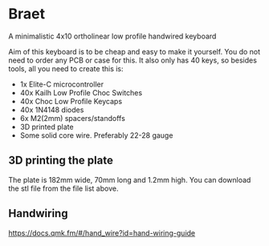 # Braet
A minimalistic 4x10 ortholinear low profile handwired keyboard

Aim of this keyboard is to be cheap and easy to make it yourself. 
You do not need to order any PCB or case for this. It also only has 40 keys, so besides tools, all you need to create this is:
 - 1x Elite-C microcontroller
 - 40x Kailh Low Profile Choc Switches
 - 40x Choc Low Profile Keycaps 
 - 40x 1N4148 diodes
 - 6x M2(2mm) spacers/standoffs 
 - 3D printed plate
 - Some solid core wire. Preferably 22-28 gauge

## 3D printing the plate
The plate is 182mm wide, 70mm long and 1.2mm high. You can download the stl file from the file list above.

## Handwiring 
https://docs.qmk.fm/#/hand_wire?id=hand-wiring-guide
